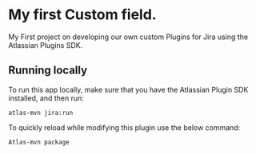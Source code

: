 # My first Custom field. 

My First project on developing our own custom Plugins for Jira using the Atlassian Plugins SDK. 

## Running locally

To run this app locally, make sure that you have the Atlassian Plugin SDK installed, and then run:

    atlas-mvn jira:run

[1]: https://developer.atlassian.com/display/JIRADEV/Custom+Fields+in+JIRA

To quickly reload while modifying this plugin use the below command:  

    Atlas-mvn package
